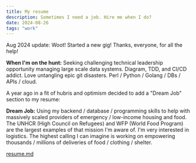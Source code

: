 ```yaml
---
title: My resume
description: Sometimes I need a job. Hire me when I do?
date: 2024-08-26
tags: "work"
---
```


Aug 2024 update: Woot! Started a new gig! Thanks, everyone, for all the help!

**When I'm on the hunt:** Seeking challenging technical leadership opportunity
managing large scale data systems. Diagram, TDD, and CI/CD addict. Love
untangling epic git disasters. Perl / Python / Golang / DBs / APIs / cloud.

A year ago in a fit of hubris and optimism decided to add a "Dream Job" section
to my resume:

**Dream Job:** Using my backend / database / programming skills to help with
massively scaled providers of emergency / low-income housing and food. The
UNHCR (High Council on Refugees) and WFP (World Food Program) are the largest
examples of that mission I'm aware of. I'm very interested in logistics. The
highest calling I can imagine is working on empowering thousands / millions of
deliveries of food / clothing / shelter.

[resume.md](https://github.com/jhannah/jays.net/blob/main/resume.md)
